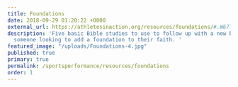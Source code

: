 ```yaml
---
title: Foundations
date: 2018-09-29 01:20:22 +0000
external_url: https://athletesinaction.org/resources/foundations/#.W67TbGhKjIU
description: 'Five basic Bible studies to use to follow up with a new believer or
  someone looking to add a foundation to their faith. '
featured_image: "/uploads/Foundations-4.jpg"
published: true
primary: true
permalink: /sportsperformance/resources/foundations
order: 1
---
```

